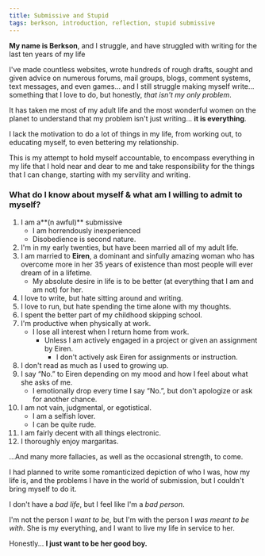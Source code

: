 ```yaml
---
title: Submissive and Stupid
tags: berkson, introduction, reflection, stupid submissive
---
```


**My name is Berkson**, and I struggle, and have struggled with writing for the last ten years of my life

I've made countless websites, wrote hundreds of rough drafts, sought and given advice on numerous forums, mail groups, blogs, comment systems, text messages, and even games... and I still struggle making myself write... something that I love to do, but honestly, *that isn't my only problem*.

It has taken me most of my adult life and the most wonderful women on the planet to understand that my problem isn't just writing... **it is everything**.

I lack the motivation to do a lot of things in my life, from working out, to educating myself, to even bettering my relationship.

This is my attempt to hold myself accountable, to encompass everything in my life that I hold near and dear to me and take responsibility for the things that I can change, starting with my servility and writing.

### What do I know about myself & what am I willing to admit to myself?

1.  I am a**(n awful)** submissive
      * I am horrendously inexperienced
      * Disobedience is second nature.
2.  I'm in my early twenties, but have been married all of my adult life.
3.  I am married to **Eiren**, a dominant and sinfully amazing woman who has overcome more in her 35 years of existence than most people will ever dream of in a lifetime.
      * My absolute desire in life is to be better (at everything that I am and am not) for her.
4.  I love to write, but hate sitting around and writing.
5.  I love to run, but hate spending the time alone with my thoughts.
6.  I spent the better part of my childhood skipping school.
7.  I'm productive when physically at work.
      * I lose all interest when I return home from work.
        * Unless I am actively engaged in a project or given an assignment by Eiren.
          * I don't actively ask Eiren for assignments or instruction.
8.  I don't read as much as I used to growing up.
9.  I say “No.” to Eiren depending on my mood and how I feel about what she asks of me.
      * I emotionally drop every time I say “No.”, but don't apologize or ask for another chance.
10.  I am not vain, judgmental, or egotistical.
      * I am a selfish lover.
      * I can be quite rude.
11.  I am fairly decent with all things electronic.
12.  I thoroughly enjoy margaritas.

...And many more fallacies, as well as the occasional strength, to come.

I had planned to write some romanticized depiction of who I was, how my life is, and the problems I have in the world of submission, but I couldn't bring myself to do it.

I don't have a *bad life*, but I feel like I'm a *bad person*.

I'm not the person I *want to be*, but I'm with the person I *was meant to be with*.  She is my everything, and I want to live my life in service to her.

Honestly... **I just want to be her good boy.**
